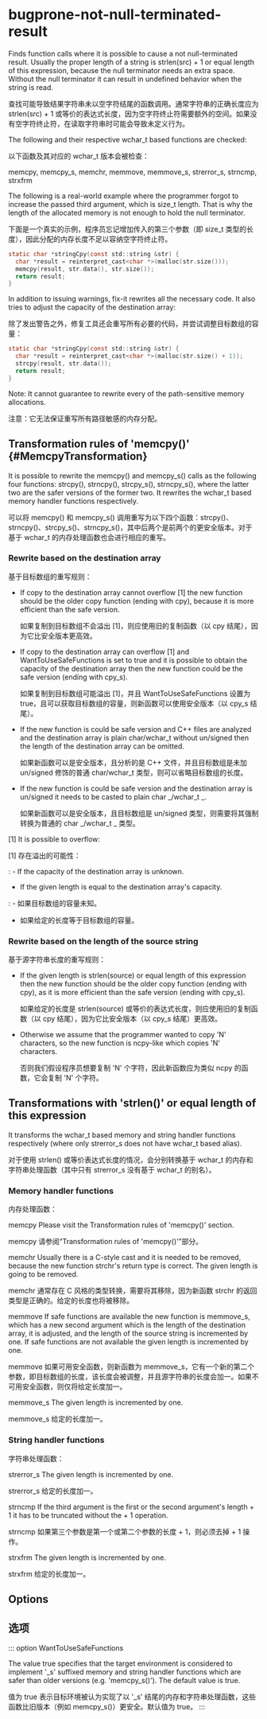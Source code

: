 # bugprone-not-null-terminated-result

Finds function calls where it is possible to cause a not null-terminated result. Usually the proper length of a string is strlen(src) + 1 or equal length of this expression, because the null terminator needs an extra space. Without the null terminator it can result in undefined behavior when the string is read.

查找可能导致结果字符串未以空字符结尾的函数调用。通常字符串的正确长度应为 strlen(src) + 1 或等价的表达式长度，因为空字符终止符需要额外的空间。如果没有空字符终止符，在读取字符串时可能会导致未定义行为。

The following and their respective wchar_t based functions are checked:

以下函数及其对应的 wchar_t 版本会被检查：

memcpy, memcpy_s, memchr, memmove, memmove_s, strerror_s, strncmp, strxfrm

The following is a real-world example where the programmer forgot to increase the passed third argument, which is size_t length. That is why the length of the allocated memory is not enough to hold the null terminator.

下面是一个真实的示例，程序员忘记增加传入的第三个参数（即 size_t 类型的长度），因此分配的内存长度不足以容纳空字符终止符。

```c
static char *stringCpy(const std::string &str) {
  char *result = reinterpret_cast<char *>(malloc(str.size()));
  memcpy(result, str.data(), str.size());
  return result;
}
```

In addition to issuing warnings, fix-it rewrites all the necessary code. It also tries to adjust the capacity of the destination array:

除了发出警告之外，修复工具还会重写所有必要的代码，并尝试调整目标数组的容量：

```c
static char *stringCpy(const std::string &str) {
  char *result = reinterpret_cast<char *>(malloc(str.size() + 1));
  strcpy(result, str.data());
  return result;
}
```

Note: It cannot guarantee to rewrite every of the path-sensitive memory allocations.

注意：它无法保证重写所有路径敏感的内存分配。

## Transformation rules of 'memcpy()' {#MemcpyTransformation}

It is possible to rewrite the memcpy() and memcpy_s() calls as the following four functions: strcpy(), strncpy(), strcpy_s(), strncpy_s(), where the latter two are the safer versions of the former two. It rewrites the wchar_t based memory handler functions respectively.

可以将 memcpy() 和 memcpy_s() 调用重写为以下四个函数：strcpy()、strncpy()、strcpy_s()、strncpy_s()，其中后两个是前两个的更安全版本。对于基于 wchar_t 的内存处理函数也会进行相应的重写。

### Rewrite based on the destination array

基于目标数组的重写规则：

- If copy to the destination array cannot overflow [1] the new function should be the older copy function (ending with cpy), because it is more efficient than the safe version.

  如果复制到目标数组不会溢出 [1]，则应使用旧的复制函数（以 cpy 结尾），因为它比安全版本更高效。

- If copy to the destination array can overflow [1] and WantToUseSafeFunctions is set to true and it is possible to obtain the capacity of the destination array then the new function could be the safe version (ending with cpy_s).

  如果复制到目标数组可能溢出 [1]，并且 WantToUseSafeFunctions 设置为 true，且可以获取目标数组的容量，则新函数可以使用安全版本（以 cpy_s 结尾）。

- If the new function is could be safe version and C++ files are analyzed and the destination array is plain char/wchar_t without un/signed then the length of the destination array can be omitted.

  如果新函数可以是安全版本，且分析的是 C++ 文件，并且目标数组是未加 un/signed 修饰的普通 char/wchar_t 类型，则可以省略目标数组的长度。

- If the new function is could be safe version and the destination array is un/signed it needs to be casted to plain char _/wchar_t _.

  如果新函数可以是安全版本，且目标数组是 un/signed 类型，则需要将其强制转换为普通的 char _/wchar_t _ 类型。

[1] It is possible to overflow:

[1] 存在溢出的可能性：

: - If the capacity of the destination array is unknown.

- If the given length is equal to the destination array's capacity.

: - 如果目标数组的容量未知。

- 如果给定的长度等于目标数组的容量。

### Rewrite based on the length of the source string

基于源字符串长度的重写规则：

- If the given length is strlen(source) or equal length of this expression then the new function should be the older copy function (ending with cpy), as it is more efficient than the safe version (ending with cpy_s).

  如果给定的长度是 strlen(source) 或等价的表达式长度，则应使用旧的复制函数（以 cpy 结尾），因为它比安全版本（以 cpy_s 结尾）更高效。

- Otherwise we assume that the programmer wanted to copy 'N' characters, so the new function is ncpy-like which copies 'N' characters.

  否则我们假设程序员想要复制 'N' 个字符，因此新函数应为类似 ncpy 的函数，它会复制 'N' 个字符。

## Transformations with 'strlen()' or equal length of this expression

It transforms the wchar_t based memory and string handler functions respectively (where only strerror_s does not have wchar_t based alias).

对于使用 strlen() 或等价表达式长度的情况，会分别转换基于 wchar_t 的内存和字符串处理函数（其中只有 strerror_s 没有基于 wchar_t 的别名）。

### Memory handler functions

内存处理函数：

memcpy Please visit the Transformation rules of 'memcpy()' section.

memcpy 请参阅“Transformation rules of 'memcpy()'”部分。

memchr Usually there is a C-style cast and it is needed to be removed, because the new function strchr's return type is correct. The given length is going to be removed.

memchr 通常存在 C 风格的类型转换，需要将其移除，因为新函数 strchr 的返回类型是正确的。给定的长度也将被移除。

memmove If safe functions are available the new function is memmove_s, which has a new second argument which is the length of the destination array, it is adjusted, and the length of the source string is incremented by one. If safe functions are not available the given length is incremented by one.

memmove 如果可用安全函数，则新函数为 memmove_s，它有一个新的第二个参数，即目标数组的长度，该长度会被调整，并且源字符串的长度会加一。如果不可用安全函数，则仅将给定长度加一。

memmove_s The given length is incremented by one.

memmove_s 给定的长度加一。

### String handler functions

字符串处理函数：

strerror_s The given length is incremented by one.

strerror_s 给定的长度加一。

strncmp If the third argument is the first or the second argument's length + 1 it has to be truncated without the + 1 operation.

strncmp 如果第三个参数是第一个或第二个参数的长度 + 1，则必须去掉 + 1 操作。

strxfrm The given length is incremented by one.

strxfrm 给定的长度加一。

## Options

## 选项

::: option
WantToUseSafeFunctions

The value true specifies that the target environment is considered to implement '\_s' suffixed memory and string handler functions which are safer than older versions (e.g. 'memcpy_s()'). The default value is true.

值为 true 表示目标环境被认为实现了以 '\_s' 结尾的内存和字符串处理函数，这些函数比旧版本（例如 memcpy_s()）更安全。默认值为 true。
:::

